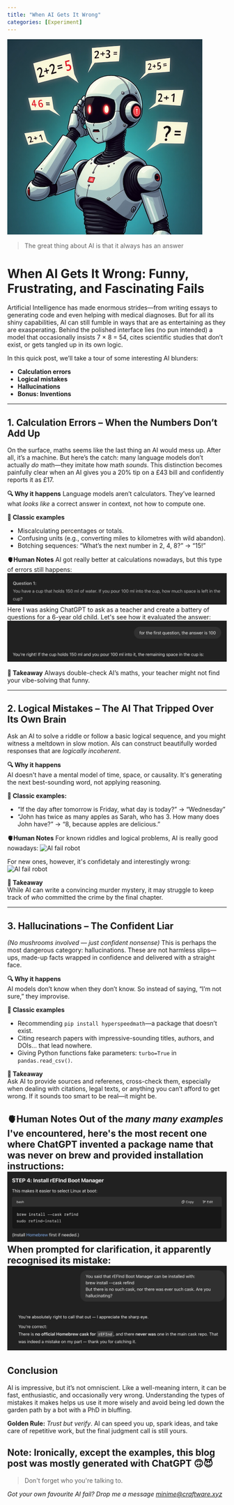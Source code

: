 ```yaml
---
title: "When AI Gets It Wrong"
categories: [Experiment]
---
```


![AI fail robot](/assets/images/ai-fail/robot.png)

<blockquote>
  <p>The great thing about AI is that it always has an answer</p>
</blockquote>

# When AI Gets It Wrong: Funny, Frustrating, and Fascinating Fails

Artificial Intelligence has made enormous strides—from writing essays to generating code and even helping with medical diagnoses. But for all its shiny capabilities, AI can still fumble in ways that are as entertaining as they are exasperating. Behind the polished interface lies (no pun intended) a model that occasionally insists 7 × 8 = 54, cites scientific studies that don’t exist, or gets tangled up in its own logic.

In this quick post, we’ll take a tour of some interesting AI blunders:

- **Calculation errors**  
- **Logical mistakes**  
- **Hallucinations**
- **Bonus: Inventions**

---

## 1. Calculation Errors – When the Numbers Don’t Add Up

On the surface, maths seems like the last thing an AI would mess up. After all, it’s a machine. But here’s the catch: many language models don’t actually *do* math—they imitate how math *sounds*. This distinction becomes painfully clear when an AI gives you a 20% tip on a £43 bill and confidently reports it as £17.

**🔍 Why it happens** 
Language models aren’t calculators. They’ve learned what *looks like* a correct answer in context, not how to compute one.

**📎 Classic examples**
- Miscalculating percentages or totals.
- Confusing units (e.g., converting miles to kilometres with wild abandon).
- Botching sequences: “What’s the next number in 2, 4, 8?” → “15!”

**🫀Human Notes**
AI got really better at calculations nowadays, but this type of errors still happens:
![AI fail robot](/assets/images/ai-fail/calculation-question.png)
Here I was asking ChatGPT to ask as a teacher and create a battery of questions for a 6-year old child. Let's see how it evaluated the answer:
![AI fail robot](/assets/images/ai-fail/calculation-answer.png)

**🧠 Takeaway**
Always double-check AI’s maths, your teacher might not find your vibe-solving that funny.

---

## 2. Logical Mistakes – The AI That Tripped Over Its Own Brain

Ask an AI to solve a riddle or follow a basic logical sequence, and you might witness a meltdown in slow motion. AIs can construct beautifully worded responses that are *logically incoherent*.

**🔍 Why it happens**  
AI doesn't have a mental model of time, space, or causality. It's generating the next best-sounding word, not applying reasoning.

**📎 Classic examples:**
- “If the day after tomorrow is Friday, what day is today?” → “Wednesday”  
- “John has twice as many apples as Sarah, who has 3. How many does John have?” → “8, because apples are delicious.”

**🫀Human Notes**
For known riddles and logical problems, AI is really good nowadays:
![AI fail robot](/assets/images/ai-fail/logic-correct.png.png)

For new ones, however, it's confidetaly and interestingly wrong:
![AI fail robot](/assets/images/ai-fail/logic-correct.png.png)

**🧠 Takeaway**  
While AI can write a convincing murder mystery, it may struggle to keep track of *who* committed the crime by the final chapter.

---

## 3. Hallucinations – The Confident Liar

_(No mushrooms involved — just confident nonsense)_
This is perhaps the most dangerous category: hallucinations. These are not harmless slips—ups, made-up facts wrapped in confidence and delivered with a straight face.

**🔍 Why it happens**  
AI models don’t know when they don’t know. So instead of saying, “I’m not sure,” they improvise.

**📎 Classic examples**
- Recommending `pip install hyperspeedmath`—a package that doesn’t exist.
- Citing research papers with impressive-sounding titles, authors, and DOIs... that lead nowhere.
- Giving Python functions fake parameters: `turbo=True` in `pandas.read_csv()`.

**🧠 Takeaway**  
Ask AI to provide sources and referenes, cross-check them, especially when dealing with citations, legal texts, or anything you can’t afford to get wrong. If it sounds too smart to be real—it might be.

**🫀Human Notes**
Out of the _many many examples_ I've encountered, here's the most recent one where ChatGPT invented a package name that was never on brew and provided installation instructions:
![AI fail robot](/assets/images/ai-fail/hallucinations-answer.png)
When prompted for clarification, it apparently recognised its mistake:
![AI fail robot](/assets/images/ai-fail/hallucinations-recheck.png)
---

## Conclusion

AI is impressive, but it’s not omniscient. Like a well-meaning intern, it can be fast, enthusiastic, and occasionally very wrong. Understanding the types of mistakes it makes helps us use it more wisely and avoid being led down the garden path by a bot with a PhD in bluffing.

**Golden Rule:** *Trust but verify*. AI can speed you up, spark ideas, and take care of repetitive work, but the final judgment call is still yours.

**Note:** Ironically, except the examples, this blog post was mostly generated with ChatGPT 🙃😈
---

> Don't forget who you're talking to.

*Got your own favourite AI fail? Drop me a message minime@craftware.xyz*
